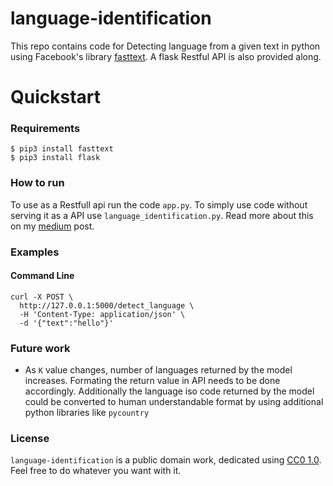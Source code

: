 # language-identification
This repo contains code for Detecting language from a given text in python using Facebook's library [fasttext](https://fasttext.cc/docs/en/language-identification.html). A flask Restful API is also provided along.

# Quickstart

### Requirements

    $ pip3 install fasttext
    $ pip3 install flask

### How to run
To use as a Restfull api run the code `app.py`. To simply use code without serving it as a API use `language_identification.py`. Read more about this on my [medium](https://medium.com/@c.chaitanya/language-identification-in-python-using-fasttext-60359dc30ed0#77d0-3ba10d3953be) post.

### Examples

#### Command Line

```
curl -X POST \
  http://127.0.0.1:5000/detect_language \
  -H 'Content-Type: application/json' \
  -d '{"text":"hello"}'
```

### Future work

* As `K` value changes, number of languages returned by the model increases. Formating the return value in API needs to be done accordingly. Additionally the language iso code returned by the model could be converted to human understandable format by using additional python libraries like `pycountry`

### License

`language-identification` is a public domain work, dedicated using
[CC0 1.0](https://creativecommons.org/publicdomain/zero/1.0/). Feel free to do
whatever you want with it.

